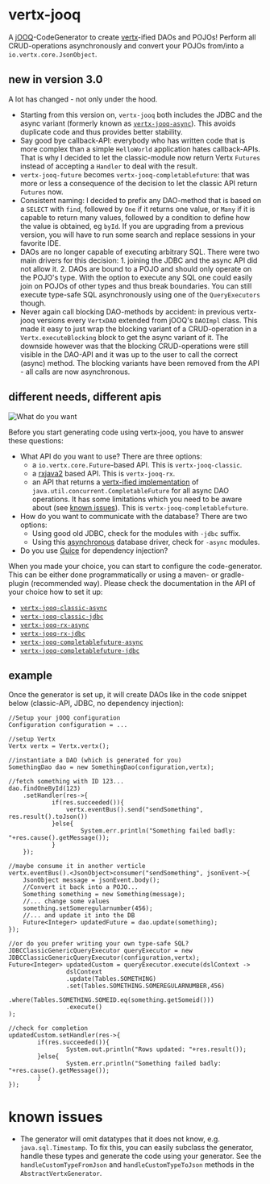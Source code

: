 # vertx-jooq
A [jOOQ](http://www.jooq.org/)-CodeGenerator to create [vertx](http://vertx.io/)-ified DAOs and POJOs!
Perform all CRUD-operations asynchronously and convert your POJOs from/into a `io.vertx.core.JsonObject`.

## new in version 3.0
A lot has changed - not only under the hood.
- Starting from this version on, `vertx-jooq` both includes the JDBC
and the async variant (formerly known as [`vertx-jooq-async`](https://github.com/jklingsporn/vertx-jooq-async/)). This
 avoids duplicate code and thus provides better stability.
- Say good bye callback-API: everybody who has written code that is more complex than a simple `HelloWorld` application
 hates callback-APIs. That is why I decided to let the classic-module now return Vertx `Futures` instead of accepting a
 `Handler` to deal with the result.
- `vertx-jooq-future` becomes `vertx-jooq-completablefuture`: that was more or less a consequence of the decision to let the
classic API return `Futures` now.
- Consistent naming: I decided to prefix any DAO-method that is based on a `SELECT` with `find`, followed by `One` if
it returns one value, or `Many` if it is capable to return many values, followed by a condition to define how the value is
obtained, eg `byId`. If you are upgrading from a previous version, you will have to run some search and replace sessions in your favorite IDE.
- DAOs are no longer capable of executing arbitrary SQL. There were two main drivers for this decision: 1. joining the JDBC
 and the async API did not allow it. 2. DAOs are bound to a POJO and should only operate on the POJO's type. With the option to execute any
  SQL one could easily join on POJOs of other types and thus break boundaries. You can still execute type-safe SQL asynchronously
  using one of the `QueryExecutors` though.
- Never again call blocking DAO-methods by accident: in previous vertx-jooq versions every `VertxDAO` extended from jOOQ's `DAOImpl` class.
This made it easy to just wrap the blocking variant of a CRUD-operation in a `Vertx.executeBlocking` block to get the async variant
  of it. The downside however was that the blocking CRUD-operations were still visible in the DAO-API and it was up to the user
  to call the correct (async) method. The blocking variants have been removed from the API - all calls are now asynchronous.

## different needs, different apis
![What do you want](https://media.giphy.com/media/E87jjnSCANThe/giphy.gif)

Before you start generating code using vertx-jooq, you have to answer these questions:
- What API do you want to use? There are three options:
  - a `io.vertx.core.Future`-based API. This is `vertx-jooq-classic`.
  - a [rxjava2](https://github.com/ReactiveX/RxJava) based API. This is `vertx-jooq-rx`.
  - an API that returns a [vertx-ified implementation](https://github.com/cescoffier/vertx-completable-future)
  of `java.util.concurrent.CompletableFuture` for all async DAO operations. It has some limitations which you need to be aware about (see [known issues](https://github.com/jklingsporn/vertx-jooq#known-issues)).
  This is `vertx-jooq-completablefuture`.
- How do you want to communicate with the database? There are two options:
  - Using good old JDBC, check for the modules with `-jdbc` suffix.
  - Using this [asynchronous](https://github.com/mauricio/postgresql-async) database driver, check for `-async` modules.
- Do you use [Guice](https://github.com/google/guice) for dependency injection?

When you made your choice, you can start to configure the code-generator. This can be either done programmatically or
 using a maven- or gradle-plugin (recommended way). Please check the documentation in the API of your choice how to set it up:

- [`vertx-jooq-classic-async`](vertx-jooq-classic-async)
- [`vertx-jooq-classic-jdbc`](vertx-jooq-classic-jdbc)
- [`vertx-jooq-rx-async`](vertx-jooq-rx-async)
- [`vertx-jooq-rx-jdbc`](vertx-jooq-rx-jdbc)
- [`vertx-jooq-completablefuture-async`](vertx-jooq-completablefuture-async)
- [`vertx-jooq-completablefuture-jdbc`](vertx-jooq-completablefuture-jdbc)


## example
Once the generator is set up, it will create DAOs like in the code snippet below (classic-API, JDBC, no dependency injection):
```
//Setup your jOOQ configuration
Configuration configuration = ...

//setup Vertx
Vertx vertx = Vertx.vertx();

//instantiate a DAO (which is generated for you)
SomethingDao dao = new SomethingDao(configuration,vertx);

//fetch something with ID 123...
dao.findOneById(123)
    .setHandler(res->{
    		if(res.succeeded()){
        		vertx.eventBus().send("sendSomething", res.result().toJson())
    		}else{
    				System.err.println("Something failed badly: "+res.cause().getMessage());
    		}
    });

//maybe consume it in another verticle
vertx.eventBus().<JsonObject>consumer("sendSomething", jsonEvent->{
    JsonObject message = jsonEvent.body();
    //Convert it back into a POJO...
    Something something = new Something(message);
    //... change some values
    something.setSomeregularnumber(456);
    //... and update it into the DB
    Future<Integer> updatedFuture = dao.update(something);
});

//or do you prefer writing your own type-safe SQL?
JDBCClassicGenericQueryExecutor queryExecutor = new JDBCClassicGenericQueryExecutor(configuration,vertx);
Future<Integer> updatedCustom = queryExecutor.execute(dslContext ->
				dslContext
				.update(Tables.SOMETHING)
				.set(Tables.SOMETHING.SOMEREGULARNUMBER,456)
				.where(Tables.SOMETHING.SOMEID.eq(something.getSomeid()))
				.execute()
);

//check for completion
updatedCustom.setHandler(res->{
		if(res.succeeded()){
				System.out.println("Rows updated: "+res.result());
		}else{
				System.err.println("Something failed badly: "+res.cause().getMessage());
		}
});
```

# known issues
- The generator will omit datatypes that it does not know, e.g. `java.sql.Timestamp`. To fix this, you can easily subclass the generator, handle these types and generate the code using your generator.
 See the `handleCustomTypeFromJson` and `handleCustomTypeToJson` methods in the `AbstractVertxGenerator`.
